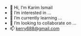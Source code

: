 - 👋 Hi, I’m Karim Ismail
- 👀 I’m interested in ...
- 🌱 I’m currently learning ...
- 💞️ I’m looking to collaborate on ...
- 📫 kerry688@gmail.com

<!---
kerry688cnb/kerry688cnb is a ✨ special ✨ repository because its `README.md` (this file) appears on your GitHub profile.
You can click the Preview link to take a look at your changes.
--->
